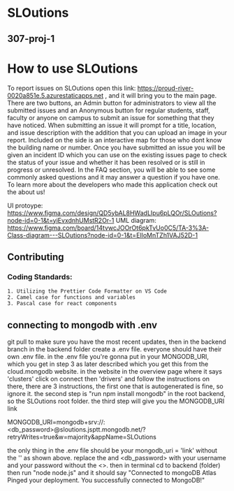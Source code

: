 # SLOutions
## 307-proj-1

# How to use SLOutions
To report issues on SLOutions open this link: https://proud-river-0020a851e.5.azurestaticapps.net , and it will bring you to the main page. There are two buttons, an Admin button for administrators to view all the submitted issues and an Anonymous button for regular students, staff, faculty or anyone on campus to submit an issue for something that they have noticed. When submitting an issue it will prompt for a title, location, and issue description with the addition that you can upload an image in your report. Included on the side is an interactive map for those who dont know the building name or number. Once you have submitted an issue you will be given an incident ID which you can use on the existing issues page to check the status of your issue and whether it has been resolved or is still in progress or unresolved. In the FAQ section, you will be able to see some commonly asked questions and it may answer a question if you have one. To learn more about the developers who made this application check out the about us!

UI protoype: https://www.figma.com/design/QD5ybAL8HWadLIpu6pLQOr/SLOutions?node-id=0-1&t=yiEvxdnhUMstR2Or-1 
UML diagram: https://www.figma.com/board/14tvwcJOOrOt6pkTvUo0C5/TA-3%3A-Class-diagram---SLOutions?node-id=0-1&t=EIloMnTZh1VAJ52D-1

## Contributing
### Coding Standards:
    1. Utilizing the Prettier Code Formatter on VS Code
    2. Camel case for functions and variables
    3. Pascal case for react components

## connecting to mongodb with .env
git pull to make sure you have the most recent updates, then in the backend branch in the backend folder create a .env file. everyone should have their own .env file. in the .env file you're gonna put in your MONGODB_URI, which you get in step 3 as later described which you get this from the cloud.mongodb website. in the website in the overview page where it says 'clusters' click on connect then 'drivers' and follow the instructions on there, there are 3 instructions, the first one that is autogenerated is fine, so ignore it. the second step is "run npm install mongodb" in the root backend, so the SLOutions root folder. the third step will give you the MONGODB_URI link 

MONGODB_URI=mongodb+srv://<username>:<db_password>@sloutions.jsptt.mongodb.net/?retryWrites=true&w=majority&appName=SLOutions

the only thing in the .env file should be your mongodb_uri = 'link' without the '' as shown above. replace the <username> and <db_password> with your username and your password without the <>. then in terminal cd to backend (folder) then run "node node.js" and it should say "Connected to mongoDB Atlas Pinged your deployment. You successfully connected to MongoDB!"

